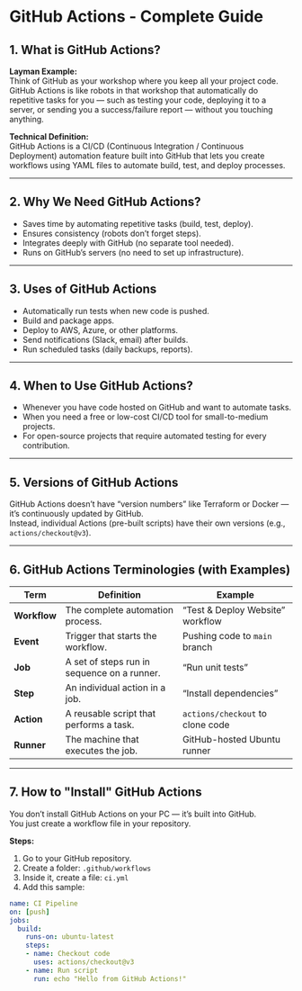 # GitHub Actions - Complete Guide

## 1. What is GitHub Actions?
**Layman Example:**  
Think of GitHub as your workshop where you keep all your project code.  
GitHub Actions is like robots in that workshop that automatically do repetitive tasks for you — such as testing your code, deploying it to a server, or sending you a success/failure report — without you touching anything.

**Technical Definition:**  
GitHub Actions is a CI/CD (Continuous Integration / Continuous Deployment) automation feature built into GitHub that lets you create workflows using YAML files to automate build, test, and deploy processes.

---

## 2. Why We Need GitHub Actions?
- Saves time by automating repetitive tasks (build, test, deploy).
- Ensures consistency (robots don’t forget steps).
- Integrates deeply with GitHub (no separate tool needed).
- Runs on GitHub’s servers (no need to set up infrastructure).

---

## 3. Uses of GitHub Actions
- Automatically run tests when new code is pushed.
- Build and package apps.
- Deploy to AWS, Azure, or other platforms.
- Send notifications (Slack, email) after builds.
- Run scheduled tasks (daily backups, reports).

---

## 4. When to Use GitHub Actions?
- Whenever you have code hosted on GitHub and want to automate tasks.
- When you need a free or low-cost CI/CD tool for small-to-medium projects.
- For open-source projects that require automated testing for every contribution.

---

## 5. Versions of GitHub Actions
GitHub Actions doesn’t have “version numbers” like Terraform or Docker — it’s continuously updated by GitHub.  
Instead, individual Actions (pre-built scripts) have their own versions (e.g., `actions/checkout@v3`).

---

## 6. GitHub Actions Terminologies (with Examples)
| Term       | Definition | Example |
|------------|------------|---------|
| **Workflow** | The complete automation process. | “Test & Deploy Website” workflow |
| **Event**   | Trigger that starts the workflow. | Pushing code to `main` branch |
| **Job**     | A set of steps run in sequence on a runner. | “Run unit tests” |
| **Step**    | An individual action in a job. | “Install dependencies” |
| **Action**  | A reusable script that performs a task. | `actions/checkout` to clone code |
| **Runner**  | The machine that executes the job. | GitHub-hosted Ubuntu runner |

---

## 7. How to "Install" GitHub Actions
You don’t install GitHub Actions on your PC — it’s built into GitHub.  
You just create a workflow file in your repository.

**Steps:**
1. Go to your GitHub repository.
2. Create a folder: `.github/workflows`
3. Inside it, create a file: `ci.yml`
4. Add this sample:

```yaml
name: CI Pipeline
on: [push]
jobs:
  build:
    runs-on: ubuntu-latest
    steps:
    - name: Checkout code
      uses: actions/checkout@v3
    - name: Run script
      run: echo "Hello from GitHub Actions!"
